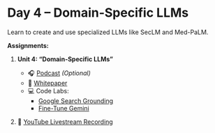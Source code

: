 # Day 4 – Domain-Specific LLMs

Learn to create and use specialized LLMs like SecLM and Med-PaLM.

**Assignments:**

1. **Unit 4: “Domain-Specific LLMs”**  
      - 🎧 [Podcast](https://youtu.be/b1a4ZOQ8XdI) *(Optional)*  
      - 📄 [Whitepaper](https://www.kaggle.com/whitepaper-solving-domains-specific-problems-using-llms)  
      - 💻 Code Labs:
        - [Google Search Grounding](https://www.kaggle.com/code/markishere/day-4-google-search-grounding)  
        - [Fine-Tune Gemini](https://www.kaggle.com/code/markishere/day-4-fine-tuning-a-custom-model)

2. 🎥 [YouTube Livestream Recording](https://www.youtube.com/watch?v=odvuLMJWUSU&list=PLqFaTIg4myu-b1PlxitQdY0UYIbys-2es&index=4)

